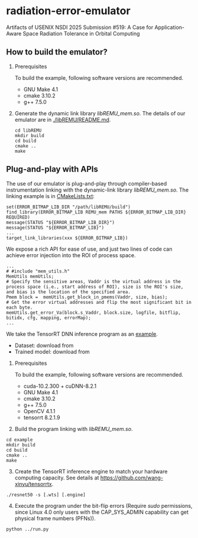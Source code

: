 # radiation-error-emulator
Artifacts of USENIX NSDI 2025 Submission #519: A Case for Application-Aware Space Radiation Tolerance in Orbital Computing

## How to build the emulator?

1. Prerequisites
    
    To build the example, following software versions are recommended.
    - GNU Make 4.1
    - cmake 3.10.2
    - g++ 7.5.0

2. Generate the dynamic link library *libREMU_mem.so*.
The details of our emulator are in [./libREMU/README.md](./libREMU/README.md).
    ```
    cd libREMU
    mkdir build
    cd build
    cmake ..
    make
    ```

## Plug-and-play with APIs
The use of our emulator is plug-and-play through compiler-based instrumentation linking with the dynamic-link library *libREMU_mem.so*.
The linking example is in [CMakeLists.txt](./example/CMakeLists.txt):
```
set(ERROR_BITMAP_LIB_DIR "/path/libREMU/build")
find_library(ERROR_BITMAP_LIB REMU_mem PATHS ${ERROR_BITMAP_LIB_DIR} REQUIRED)
message(STATUS "${ERROR_BITMAP_LIB_DIR}")
message(STATUS "${ERROR_BITMAP_LIB}")
...
target_link_libraries(xxx ${ERROR_BITMAP_LIB})
```

We expose a rich API for ease of use, and just two lines of code can achieve error injection into the ROI of process space. 
```
...
# #include "mem_utils.h"
MemUtils memUtils;
# Specify the sensitive areas, Vaddr is the virtual address in the process space (i.e., start address of ROI), size is the ROI's size, and bias is the location of the specified area.
Pmem block =  memUtils.get_block_in_pmems(Vaddr, size, bias);
# Get the error virtual addresses and flip the most significant bit in each byte.
memUtils.get_error_Va(block.s_Vaddr, block.size, logfile, bitflip, bitidx, cfg, mapping, errorMap);
...
```
We take the TensorRT DNN inference program as an [example](./example).
- Dataset: download from
- Trained model: download from
  
1. Prerequisites
    
    To build the example, following software versions are recommended.
    - cuda-10.2.300 + cuDNN-8.2.1
    - GNU Make 4.1
    - cmake 3.10.2
    - g++ 7.5.0
    - OpenCV 4.1.1
    - tensorrt 8.2.1.9

2. Build the program linking with *libREMU_mem.so*.
```
cd example
mkdir build
cd build
cmake ..
make
```
3. Create the TensorRT inference engine to match your hardware computing capacity. See details at https://github.com/wang-xinyu/tensorrtx.
```
./resnet50 -s [.wts] [.engine] 
```
4. Execute the program under the bit-flip errors (Require *sudo* permissions, since Linux 4.0 only users with the CAP_SYS_ADMIN capability can get physical frame numbers (PFNs)).
```
python ../run.py
```
